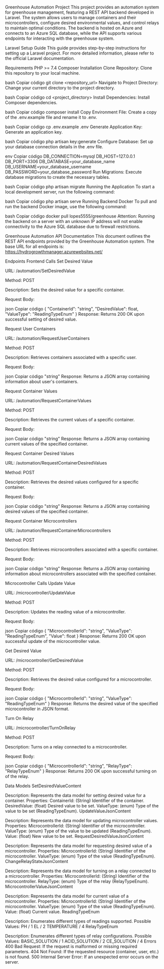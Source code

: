 Greenhouse Automation Project
This project provides an automation system for greenhouse management, featuring a REST API backend developed in Laravel. The system allows users to manage containers and their microcontrollers, configure desired environmental values, and control relays to maintain optimal conditions. The backend is hosted on Azure and connects to an Azure SQL database, while the API supports various endpoints for interacting with the greenhouse system.

Laravel Setup Guide
This guide provides step-by-step instructions for setting up a Laravel project. For more detailed information, please refer to the official Laravel documentation.

Requirements
PHP >= 7.4
Composer
Installation
Clone Repository: Clone this repository to your local machine.

bash
Copiar código
git clone <repository_url>
Navigate to Project Directory: Change your current directory to the project directory.

bash
Copiar código
cd <project_directory>
Install Dependencies: Install Composer dependencies.

bash
Copiar código
composer install
Copy Environment File: Create a copy of the .env.example file and rename it to .env.

bash
Copiar código
cp .env.example .env
Generate Application Key: Generate an application key.

bash
Copiar código
php artisan key:generate
Configure Database: Set up your database connection details in the .env file.

env
Copiar código
DB_CONNECTION=mysql
DB_HOST=127.0.0.1
DB_PORT=3306
DB_DATABASE=your_database_name
DB_USERNAME=your_database_username
DB_PASSWORD=your_database_password
Run Migrations: Execute database migrations to create the necessary tables.

bash
Copiar código
php artisan migrate
Running the Application
To start a local development server, run the following command:

bash
Copiar código
php artisan serve
Running Backend Docker
To pull and run the backend Docker image, use the following command:

bash
Copiar código
docker pull lopes5555/greenhouse
Attention: Running the backend on a server with an unknown IP address will not enable connectivity to the Azure SQL database due to firewall restrictions.

Greenhouse Automation API Documentation
This document outlines the REST API endpoints provided by the Greenhouse Automation system. The base URL for all endpoints is: https://hydrogrowthmanager.azurewebsites.net/

Endpoints
Frontend Calls
Set Desired Value

URL: /automation/SetDesiredValue

Method: POST

Description: Sets the desired value for a specific container.

Request Body:

json
Copiar código
{
    "ContainerId": "string",
    "DesiredValue": float,
    "ValueType": "ReadingTypeEnum"
}
Response: Returns 200 OK upon successful setting of desired value.

Request User Containers

URL: /automation/RequestUserContainers

Method: POST

Description: Retrieves containers associated with a specific user.

Request Body:

json
Copiar código
"string"
Response: Returns a JSON array containing information about user's containers.

Request Container Values

URL: /automation/RequestContainerValues

Method: POST

Description: Retrieves the current values of a specific container.

Request Body:

json
Copiar código
"string"
Response: Returns a JSON array containing current values of the specified container.

Request Container Desired Values

URL: /automation/RequestContainerDesiredValues

Method: POST

Description: Retrieves the desired values configured for a specific container.

Request Body:

json
Copiar código
"string"
Response: Returns a JSON array containing desired values of the specified container.

Request Container Microcontrollers

URL: /automation/RequestContainerMicrocontrollers

Method: POST

Description: Retrieves microcontrollers associated with a specific container.

Request Body:

json
Copiar código
"string"
Response: Returns a JSON array containing information about microcontrollers associated with the specified container.

Microcontroller Calls
Update Value

URL: /microcontroller/UpdateValue

Method: POST

Description: Updates the reading value of a microcontroller.

Request Body:

json
Copiar código
{
    "MicrocontrollerId": "string",
    "ValueType": "ReadingTypeEnum",
    "Value": float
}
Response: Returns 200 OK upon successful update of the microcontroller value.

Get Desired Value

URL: /microcontroller/GetDesiredValue

Method: POST

Description: Retrieves the desired value configured for a microcontroller.

Request Body:

json
Copiar código
{
    "MicrocontrollerId": "string",
    "ValueType": "ReadingTypeEnum"
}
Response: Returns the desired value of the specified microcontroller in JSON format.

Turn On Relay

URL: /microcontroller/TurnOnRelay

Method: POST

Description: Turns on a relay connected to a microcontroller.

Request Body:

json
Copiar código
{
    "MicrocontrollerId": "string",
    "RelayType": "RelayTypeEnum"
}
Response: Returns 200 OK upon successful turning on of the relay.

Data Models
SetDesiredValueContent

Description: Represents the data model for setting desired value for a container.
Properties:
ContainerId: (String) Identifier of the container.
DesiredValue: (float) Desired value to be set.
ValueType: (enum) Type of the value to be set (ReadingTypeEnum).
UpdateValueJsonContent

Description: Represents the data model for updating microcontroller values.
Properties:
MicrocontrollerId: (String) Identifier of the microcontroller.
ValueType: (enum) Type of the value to be updated (ReadingTypeEnum).
Value: (float) New value to be set.
RequestDesiredValueJsonContent

Description: Represents the data model for requesting desired value of a microcontroller.
Properties:
MicrocontrollerId: (String) Identifier of the microcontroller.
ValueType: (enum) Type of the value (ReadingTypeEnum).
ChangeRelayStateJsonContent

Description: Represents the data model for turning on a relay connected to a microcontroller.
Properties:
MicrocontrollerId: (String) Identifier of the microcontroller.
RelayType: (enum) Type of the relay (RelayTypeEnum).
MicrocontrollerValueJsonContent

Description: Represents the data model for current value of a microcontroller.
Properties:
MicrocontrollerId: (String) Identifier of the microcontroller.
ValueType: (enum) Type of the value (ReadingTypeEnum).
Value: (float) Current value.
ReadingTypeEnum

Description: Enumerates different types of readings supported.
Possible Values:
PH / 1
EL / 2
TEMPERATURE / 4
RelayTypeEnum

Description: Enumerates different types of relay configurations.
Possible Values:
BASIC_SOLUTION / 1
ACID_SOLUTION / 2
CE_SOLUTION / 4
Errors
400 Bad Request: If the request is malformed or missing required parameters.
404 Not Found: If the requested resource (container, user, etc.) is not found.
500 Internal Server Error: If an unexpected error occurs on the server.
